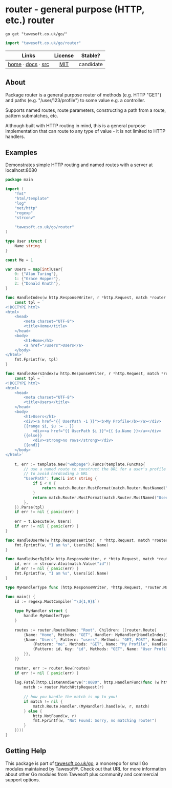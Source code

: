 # router - general purpose (HTTP, etc.) router

```shell script
go get "tawesoft.co.uk/go/"
```

```go
import "tawesoft.co.uk/go/router"
```

|  Links  | License | Stable? |
|:-------:|:-------:|:-------:|
| [home][home_router] ∙ [docs][docs_router] ∙ [src][src_router] | [MIT][copy_router] | candidate |

[home_router]: https://tawesoft.co.uk/go/router
[src_router]:  https://github.com/tawesoft/go/tree/master/router
[docs_router]: https://www.tawesoft.co.uk/go/doc/router
[copy_router]: https://github.com/tawesoft/go/tree/master/router/LICENSE.txt

## About

Package router is a general purpose router of methods (e.g. HTTP "GET") and
paths (e.g. "/user/123/profile") to some value e.g. a controller.

Supports named routes, route parameters, constructing a path from a route,
pattern submatches, etc.

Although built with HTTP routing in mind, this is a general purpose
implementation that can route to any type of value - it is not limited to
HTTP handlers.


## Examples


Demonstrates simple HTTP routing and named routes with a server at
localhost:8080
```go
package main

import (
    "fmt"
    "html/template"
    "log"
    "net/http"
    "regexp"
    "strconv"
    
    "tawesoft.co.uk/go/router"
)

type User struct {
    Name string
}

const Me = 1

var Users = map[int]User{
    0: {"Alan Turing"},
    1: {"Grace Hopper"},
    2: {"Donald Knuth"},
}

func HandleIndex(w http.ResponseWriter, r *http.Request, match *router.Match) {
    const tpl = `
<!DOCTYPE html>
<html>
    <head>
        <meta charset="UTF-8">
        <title>Home</title>
    </head>
    <body>
        <h1>Home</h1>
        <a href="/users">Users</a>
    </body>
</html>`
    fmt.Fprintf(w, tpl)
}

func HandleUsersIndex(w http.ResponseWriter, r *http.Request, match *router.Match) {
    const tpl = `
<!DOCTYPE html>
<html>
    <head>
        <meta charset="UTF-8">
        <title>Users</title>
    </head>
    <body>
        <h1>Users</h1>
        <div><a href="{{ UserPath -1 }}"><b>My Profile</b></a></div>
        {{range $i, $u := . }}
            <div><a href="{{ UserPath $i }}">{{ $u.Name }}</a></div>
        {{else}}
            <div><strong>no rows</strong></div>
        {{end}}
    </body>
</html>`
    
    t, err := template.New("webpage").Funcs(template.FuncMap{
        // use a named route to construct the URL for a user's profile
        // to avoid hardcoding a URL
        "UserPath": func(i int) string {
            if i < 0 {
                return match.Router.MustFormat(match.Router.MustNamed("My Profile"))
            }
            return match.Router.MustFormat(match.Router.MustNamed("User Profile"), strconv.Itoa(i))
        },
    }).Parse(tpl)
    if err != nil { panic(err) }
    
    err = t.Execute(w, Users)
    if err != nil { panic(err) }
}

func HandleUserMe(w http.ResponseWriter, r *http.Request, match *router.Match) {
    fmt.Fprintf(w, "I am %s", Users[Me].Name)
}

func HandleUserById(w http.ResponseWriter, r *http.Request, match *router.Match) {
    id, err := strconv.Atoi(match.Value("id"))
    if err != nil { panic(err) }
    fmt.Fprintf(w, "I am %s", Users[id].Name)
}

type MyHandlerType func (http.ResponseWriter, *http.Request, *router.Match)

func main() {
    id := regexp.MustCompile(`^\d{1,9}$`)
    
    type MyHandler struct {
        handle MyHandlerType
    }
    
    routes := router.Route{Name: "Root", Children: []router.Route{
        {Name: "Home", Methods: "GET", Handler: MyHandler{HandleIndex}},
        {Name: "Users", Pattern: "users", Methods: "GET, POST", Handler: MyHandler{HandleUsersIndex}, Children: []router.Route{
            {Pattern: "me", Methods: "GET", Name: "My Profile", Handler: MyHandler{HandleUserMe}},
            {Pattern: id, Key: "id", Methods: "GET", Name: "User Profile", Handler: MyHandler{HandleUserById}},
        }},
    }}
    
    router, err := router.New(routes)
    if err != nil { panic(err) }
    
    log.Fatal(http.ListenAndServe(":8080", http.HandlerFunc(func (w http.ResponseWriter, r *http.Request) {
        match := router.MatchHttpRequest(r)
        
        // how you handle the match is up to you!
        if match != nil {
            match.Route.Handler.(MyHandler).handle(w, r, match)
        } else {
            http.NotFound(w, r)
            fmt.Fprintf(w, "Not Found: Sorry, no matching route!")
        }
    })))
}
```

## Getting Help

This package is part of [tawesoft.co.uk/go](https://www.tawesoft.co.uk/go),
a monorepo for small Go modules maintained by Tawesoft®.
Check out that URL for more information about other Go modules from
Tawesoft plus community and commercial support options.